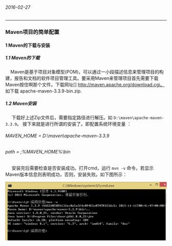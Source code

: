 ###### 2016-02-27
---
### Maven项目的简单配置  
#### 1 Maven的下载与安装  
##### 1.1 Maven的下载  
&nbsp;&nbsp;&nbsp;&nbsp;Maven是基于项目对象模型(POM)，可以通过一小段描述信息来管理项目的构建，报告和文档的软件项目管理工具。要采用Maven来管理项目首先需要下载Maven按住啊那个文件。下载网址[] http://maven.apache.org/download.cgi。 如下载 apache-maven-3.3.9-bin.zip.  
##### 1.2 Maven安装   
&nbsp;&nbsp;&nbsp;&nbsp; 下载好上述Zip文件后，需要指定路径进行解压。如 ` D:\maven\apache-maven-3.3.9 `。
接下来就是进行所谓的安装了。即配置系统环境变量 ：  
###### MAVEN_HOME = D:\maven\apache-maven-3.3.9  
###### path = ;%MAVEN_HOME%\bin   
&nbsp;&nbsp;&nbsp;&nbsp; 安装完后需要检查是否安装成功。打开cmd，运行 ` mvn -v ` 命令，若显示Maven版本信息则表明成功，否则，安装失败。如下图所示：  

![](img/2016022701.jpg)  
